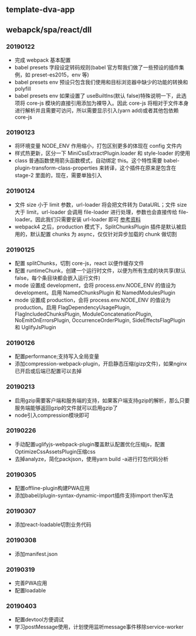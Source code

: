 ## template-dva-app

## webapck/spa/react/dll

### 20190122

-   完成 webpack 基本配置
-   babel presets 字段设定转码规则(babel 官方帮我们做了一些预设的插件集例，如 preset-es2015，env 等)
-   babel presets env 预设只包含我们使用和目标浏览器中缺少的功能的转换和 polyfill
-   babel presets env 如果设置了 useBuiltIns(默认 false)特殊说明一下，此选项将 core-js 模块的直接引用添加为裸导入。因此 core-js 将相对于文件本身进行解析并且需要可访问，所以需要显示引入(yarn add)或者其他包依赖 core-js

### 20190123

-   将环境变量 NODE_ENV 作用缩小，打包区别更多的体现在 config 文件内
-   样式热更新，区分一下 MiniCssExtractPlugin.loader 和 style-loader 的使用
-   class 普通函数使用箭头函数模式，自动绑定 this。这个特性需要 babel-plugin-transform-class-properties 来转译，这个插件在原来是包含在 stage-2 里面的，现在，需要单独引入

### 20190124

-   文件 size 小于 limit 参数，url-loader 将会把文件转为 DataURL；文件 size 大于 limit，url-loader 会调用 file-loader 进行处理，参数也会直接传给 file-loader。因此我们只需要安装 url-loader 即可 [参考资料](https://blog.csdn.net/WEB_YH/article/details/79325182)
-   webpack4 之后，production 模式下，SplitChunksPlugin 插件是默认被启用的，默认配置 chunks 为 async，仅仅针对异步加载的 chunk 做切割

### 20190125

-   配置 splitChunks，切割 core-js，react 以便作缓存文件
-   配置 runtimeChunk，创建一个运行时文件，以便为所有生成的块共享(默认 false，每个条目块都会嵌入运行文件)
-   mode 设置成 development，会将 process.env.NODE_ENV 的值设为 development。启用 NamedChunksPlugin 和 NamedModulesPlugin
-   mode 设置成 production，会将 process.env.NODE_ENV 的值设为 production。启用 FlagDependencyUsagePlugin, FlagIncludedChunksPlugin, ModuleConcatenationPlugin, NoEmitOnErrorsPlugin, OccurrenceOrderPlugin, SideEffectsFlagPlugin 和 UglifyJsPlugin

### 20190126
-   配置performance;支持写入全局变量
-   添加compression-webpack-plugin，开启静态压缩(gizp文件)，如果nginx已开启或后端已配置可以去掉  

### 20190213
-   启用gzip需要客户端和服务端的支持，如果客户端支持gzip的解析，那么只要服务端能够返回gzip的文件就可以启用gzip了
-   node引入compression模块即可

### 20190226
-   手动配置uglifyjs-webpack-plugin覆盖默认配置优化压缩js，配置OptimizeCssAssetsPlugin压缩css
-   去掉analyze，简化packjson，使用yarn build -a进行打包代码分析

### 20190305
-   配置offline-plugin构建PWA应用
-   添加babel/plugin-syntax-dynamic-import插件支持import then写法

### 20190307
-   添加react-loadable切割业务代码

### 20190308
-   添加manifest.json

### 20190319
-   完善PWA应用
-   配置loadable

### 20190403
-   配置devtool方便调试
-   学习postMessage使用，计划使用监听message事件移除service-worker